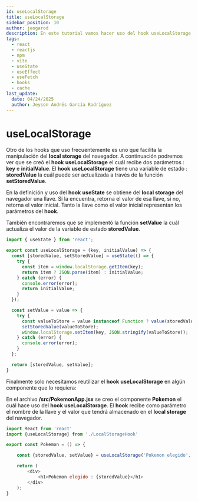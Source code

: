 ```yaml
---
id: useLocalStorage
title: useLocalStorage
sidebar_position: 10
author: jeogarod
description: En este tutorial vamos hacer uso del hook useLocalStorage para estandarizar el almacenamiento local o en caché en un proyecto ReactJS
tags:
  - react
  - reactjs
  - npm
  - vite
  - useState
  - useEffect
  - useFetch
  - hooks
  - cache
last_update:
  date: 04/24/2025
  author: Jeyson Andrés García Rodríguez
---
```


# useLocalStorage

Otro de los hooks que uso frecuentemente es uno que facilita la manipulación del **local storage** del navegador. A continuación podremos ver que se creó el **hook** **useLocalStorage** el cuál recibe dos parámetros : **key** e **initialValue**. El **hook** **useLocalStorage** tiene una variable de estado : **storedValue** la cuál puede ser actualizada a través de la función **setStoredValue**. 

En la definición y uso del **hook** **useState** se obtiene del **local storage** del navegador una llave. Si la encuentra, retorna el valor de esa llave, si no, retorna el valor inicial. Tanto la llave como el valor inicial representan los parámetros del **hook**. 

También encontraremos que se implementó la función **setValue** la cuál actualiza el valor de la variable de estado **storedValue**. 

```javascript title="/src/LocalStorageHook.jsx"
import { useState } from 'react';

export const useLocalStorage = (key, initialValue) => {
  const [storedValue, setStoredValue] = useState(() => {
    try {
      const item = window.localStorage.getItem(key);
      return item ? JSON.parse(item) : initialValue;
    } catch (error) {
      console.error(error);
      return initialValue;
    }
  });

  const setValue = value => {
    try {
      const valueToStore = value instanceof Function ? value(storedValue) : value;
      setStoredValue(valueToStore);
      window.localStorage.setItem(key, JSON.stringify(valueToStore));
    } catch (error) {
      console.error(error);
    }
  };

  return [storedValue, setValue];
}
```

Finalmente solo necesitamos reutilizar el **hook** **useLocalStorage** en algún componente que lo requiera:

En el archivo **/src/PokemonApp.jsx** se creo el componente **Pokemon** el cuál hace uso del **hook** **useLocalStorage**. El **hook** recibe como parámetro el nombre de la llave y el valor que tendrá almacenado en el **local storage** del navegador. 

```javascript title="/src/PokemonApp.jsx"
import React from 'react'
import {useLocalStorage} from './LocalStorageHook'

export const Pokemon = () => {

    const {storedValue, setValue} = useLocalStorage('Pokemon elegido','Picachu');

    return (
        <div>
            <h1>Pokemon elegido : {storedValue}</h1>
        </div>
    );
}
```